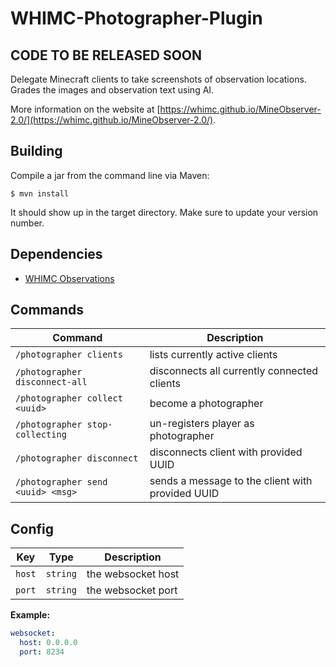 # WHIMC-Photographer-Plugin

## CODE TO BE RELEASED SOON

Delegate Minecraft clients to take screenshots of observation locations. Grades the images and observation text using AI.

More information on the website at [https://whimc.github.io/MineObserver-2.0/](https://whimc.github.io/MineObserver-2.0/).

## Building

Compile a jar from the command line via Maven:
```
$ mvn install
```
It should show up in the target directory. Make sure to update your version number.

## Dependencies
- [WHIMC Observations](https://github.com/whimc/Observations)

## Commands

| Command                           | Description                                      |
|-----------------------------------|--------------------------------------------------|
| `/photographer clients`           | lists currently active clients                   |
| `/photographer disconnect-all`    | disconnects all currently connected clients      |
| `/photographer collect <uuid>`    | become a photographer                            |
| `/photographer stop-collecting`   | un-registers player as photographer              |
| `/photographer disconnect`        | disconnects client with provided UUID            |
| `/photographer send <uuid> <msg>` | sends a message to the client with provided UUID |

## Config

| Key    | Type     | Description        |
|--------|----------|--------------------|
| `host` | `string` | the websocket host |
| `port` | `string` | the websocket port |

**Example:**

```yaml
websocket:
  host: 0.0.0.0
  port: 8234
```
